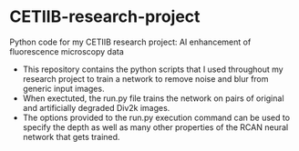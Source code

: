 # CETIIB-research-project
Python code for my CETIIB research project: AI enhancement of fluorescence microscopy data
- This repository contains the python scripts that I used throughout my research project to train a network to remove noise and blur from generic input images. 
- When exectuted, the run.py file trains the network on pairs of original and artificially degraded Div2k images.
- The options provided to the run.py execution command can be used to specify the depth as well as many other properties of the RCAN neural network that gets trained. 
